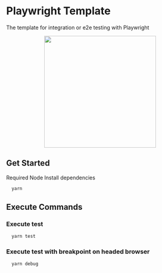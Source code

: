 # Playwright Template

The template for integration or e2e testing with Playwright

<p align="center">
  <img src="https://playwright.dev/img/playwright-logo.svg" width="300px" />
</p>

## Get Started

Required Node
Install dependencies

```bash
  yarn
```

## Execute Commands

### Execute test

```bash
  yarn test
```

### Execute test with breakpoint on headed browser

```bash
  yarn debug
```
